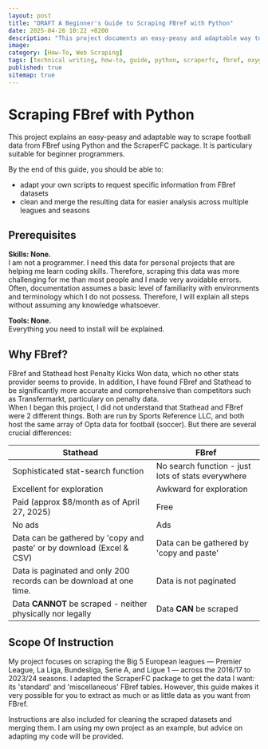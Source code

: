 ```yaml
---
layout: post
title: "DRAFT A Beginner's Guide to Scraping FBref with Python"
date: 2025-04-26 10:22 +0200
description: "This project documents an easy-peasy and adaptable way to scrape football data from FBref using Python and the ScraperFC package. It is also a practise project for me to play with Oxygen XML."
image:
category: [How-To, Web Scraping]
tags: [technical writing, how-to, guide, python, scraperfc, fbref, oxygen xml]
published: true
sitemap: true
---
```


# Scraping FBref with Python

This project explains an easy-peasy and adaptable way to scrape football data from FBref using Python and the ScraperFC package. It is particulary suitable for beginner programmers.  
  
By the end of this guide, you should be able to:
- adapt your own scripts to request specific information from FBref datasets
- clean and merge the resulting data for easier analysis across multiple leagues and seasons

## Prerequisites

**Skills: None.**  
I am not a programmer. I need this data for personal projects that are helping me learn coding skills. Therefore, scraping this data was more challenging for me than most people and I made very avoidable errors. Often, documentation assumes a basic level of familiarity with environments and terminology which I do not possess. Therefore, I will explain all steps without assuming any knowledge whatsoever.

**Tools: None.**  
Everything you need to install will be explained.

## Why FBref?

FBref and Stathead host Penalty Kicks Won data, which no other stats provider seems to provide. In addition, I have found FBref and Stathead to be significantly more accurate and comprehensive than competitors such as Transfermarkt, particulary on penalty data.  
When I began this project, I did not understand that Stathead and FBref were 2 different things. Both are run by Sports Reference LLC, and both host the same array of Opta data for football \(soccer\). But there are several crucial differences:

|Stathead|FBref|
|--------|-----|
|Sophisticated stat-search function|No search function - just lots of stats everywhere|
|Excellent for exploration|Awkward for exploration|
|Paid \(approx $8/month as of April 27, 2025\)|Free|
|No ads|Ads|
|Data can be gathered by 'copy and paste' or by download \(Excel &amp; CSV\)|Data can be gathered by 'copy and paste'|
|Data is paginated and only 200 records can be download at one time.|Data is not paginated|
|Data **CANNOT** be scraped - neither physically nor legally|Data **CAN** be scraped|

## Scope Of Instruction

My project focuses on scraping the Big 5 European leagues — Premier League, La Liga, Bundesliga, Serie A, and Ligue 1 — across the 2016/17 to 2023/24 seasons. I adapted the ScraperFC package to get the data I want: its 'standard' and 'miscellaneous' FBref tables. However, this guide makes it very possible for you to extract as much or as little data as you want from FBref.

Instructions are also included for cleaning the scraped datasets and merging them. I am using my own project as an example, but advice on adapting my code will be provided.